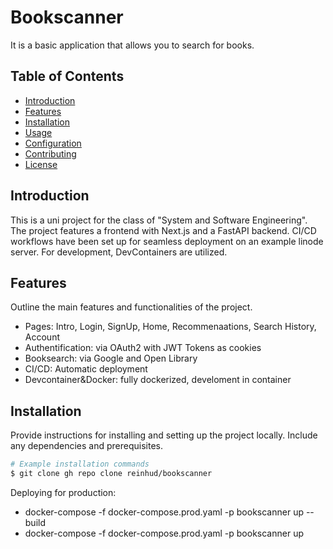 # Bookscanner

It is a basic application that allows you to search for books.

## Table of Contents

- [Introduction](#introduction)
- [Features](#features)
- [Installation](#installation)
- [Usage](#usage)
- [Configuration](#configuration)
- [Contributing](#contributing)
- [License](#license)

## Introduction

This is a uni project for the class of "System and Software Engineering".
The project features a frontend with Next.js and a FastAPI backend.
CI/CD workflows have been set up for seamless deployment on an example linode server.
For development, DevContainers are utilized.

## Features

Outline the main features and functionalities of the project.

- Pages: Intro, Login, SignUp, Home, Recommenaations, Search History, Account
- Authentification: via OAuth2 with JWT Tokens as cookies
- Booksearch: via Google and Open Library
- CI/CD: Automatic deployment
- Devcontainer&Docker: fully dockerized, develoment in container

## Installation

Provide instructions for installing and setting up the project locally. Include any dependencies and prerequisites.

```bash
# Example installation commands
$ git clone gh repo clone reinhud/bookscanner
```

Deploying for production:

- docker-compose -f docker-compose.prod.yaml -p bookscanner up --build
- docker-compose -f docker-compose.prod.yaml -p bookscanner up
